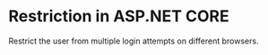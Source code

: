 # Restriction in ASP.NET CORE
Restrict the user from multiple login attempts on different browsers.

